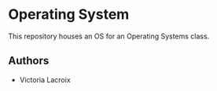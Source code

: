 # Operating System

This repository houses an OS for an Operating Systems class.

## Authors

- Victoria Lacroix
